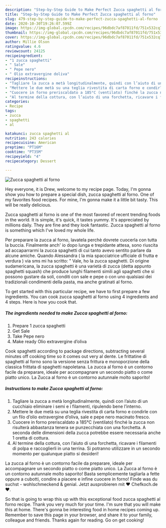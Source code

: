 ```yaml
---
description: "Step-by-Step Guide to Make Perfect Zucca spaghetti al forno"
title: "Step-by-Step Guide to Make Perfect Zucca spaghetti al forno"
slug: 479-step-by-step-guide-to-make-perfect-zucca-spaghetti-al-forno
date: 2020-10-30T19:26:07.599Z
image: https://img-global.cpcdn.com/recipes/96dbdc7af87011fd/751x532cq70/zucca-spaghetti-al-forno-recipe-main-photo.jpg
thumbnail: https://img-global.cpcdn.com/recipes/96dbdc7af87011fd/751x532cq70/zucca-spaghetti-al-forno-recipe-main-photo.jpg
cover: https://img-global.cpcdn.com/recipes/96dbdc7af87011fd/751x532cq70/zucca-spaghetti-al-forno-recipe-main-photo.jpg
author: Millie Olson
ratingvalue: 4.6
reviewcount: 24125
recipeingredient:
- "1 zucca spaghetti"
- " Sale"
- " Pepe nero"
- " Olio extravergine doliva"
recipeinstructions:
- "Tagliare la zucca a metà longitudinalmente, quindi con l’aiuto di un cucchiaio eliminare i semi e i filamenti, ripulendo bene l’interno."
- "Mettere le due metà su una teglia rivestita di carta forno e condirle con un filo d’olio extravergine d’oliva, sale e pepe nero macinato fresco."
- "Cuocere in forno preriscaldato a 185°C (ventilato) finché la zucca non risulterà abbastanza tenera se punzecchiata con una forchetta. A seconda delle dimensioni della zucca potrebbe essere necessaria anche 1 oretta di cottura."
- "Al termine della cottura, con l’aiuto di una forchetta, ricavare i filamenti di polpa e raccoglierli in una terrina. Si potranno utilizzare in un secondo momento per qualunque piatto si desideri!"
categories:
- Recipe
tags:
- zucca
- spaghetti
- al

katakunci: zucca spaghetti al 
nutrition: 243 calories
recipecuisine: American
preptime: "PT16M"
cooktime: "PT35M"
recipeyield: "4"
recipecategory: Dessert

---
```



![Zucca spaghetti al forno](https://img-global.cpcdn.com/recipes/96dbdc7af87011fd/751x532cq70/zucca-spaghetti-al-forno-recipe-main-photo.jpg)

Hey everyone, it is Drew, welcome to my recipe page. Today, I'm gonna show you how to prepare a special dish, zucca spaghetti al forno. One of my favorites food recipes. For mine, I'm gonna make it a little bit tasty. This will be really delicious.

Zucca spaghetti al forno is one of the most favored of recent trending foods in the world. It is simple, it's quick, it tastes yummy. It's appreciated by millions daily. They are fine and they look fantastic. Zucca spaghetti al forno is something which I've loved my whole life.

Per preparare la zucca al forno, lavatela perchè dovrete cuocerla con tutta la buccia. Finalmente anch&#39; io dopo lunga e trepidante attesa, sono riuscita ad accaparrarmi la zucca spaghetti di cui tanto avevo sentito parlare da alcune amiche. Quando Alessandra ( la mia spacciatrice ufficiale di frutta e verdura ) via sms mi ha scritto: &#34; Vale, ho la zucca spaghetti. Di origine sudamericana, la zucca spaghetti è una varietà di zucca (detta appunto spaghetti squash) che produce lunghi filamenti simili agli spaghetti che si possono gustare da soli, conditi con sale e pepe o con uno qualsiasi dei tradizionali condimenti della pasta, ma anche gratinati al forno.


To get started with this particular recipe, we have to first prepare a few ingredients. You can cook zucca spaghetti al forno using 4 ingredients and 4 steps. Here is how you cook that.

<!--inarticleads1-->

##### The ingredients needed to make Zucca spaghetti al forno:

1. Prepare 1 zucca spaghetti
1. Get  Sale
1. Take  Pepe nero
1. Make ready  Olio extravergine d’oliva


Cook spaghetti according to package directions, subtracting several minutes off cooking time so it comes out very al dente. Le frittatine di spaghetti al forno sono la versione senza frittura e monoporzione della classica frittata di spaghetti napoletana. La zucca al forno è un contorno facile da preparare, ideale per accompagnare un secondo piatto o come piatto unico. La Zucca al forno è un contorno autunnale molto saporito! 

<!--inarticleads2-->

##### Instructions to make Zucca spaghetti al forno:

1. Tagliare la zucca a metà longitudinalmente, quindi con l’aiuto di un cucchiaio eliminare i semi e i filamenti, ripulendo bene l’interno.
1. Mettere le due metà su una teglia rivestita di carta forno e condirle con un filo d’olio extravergine d’oliva, sale e pepe nero macinato fresco.
1. Cuocere in forno preriscaldato a 185°C (ventilato) finché la zucca non risulterà abbastanza tenera se punzecchiata con una forchetta. A seconda delle dimensioni della zucca potrebbe essere necessaria anche 1 oretta di cottura.
1. Al termine della cottura, con l’aiuto di una forchetta, ricavare i filamenti di polpa e raccoglierli in una terrina. Si potranno utilizzare in un secondo momento per qualunque piatto si desideri!


La zucca al forno è un contorno facile da preparare, ideale per accompagnare un secondo piatto o come piatto unico. La Zucca al forno è un contorno autunnale molto saporito! Basta semplicemente tagliarla a fette oppure a cubotti, condire a piacere e infine cuocere in forno! Finde was du suchst - wohlschmeckend &amp; genial. Jetzt ausprobieren mit ♥ Chefkoch.de ♥. 

So that is going to wrap this up with this exceptional food zucca spaghetti al forno recipe. Thank you very much for your time. I'm sure that you will make this at home. There's gonna be interesting food in home recipes coming up. Remember to save this page in your browser, and share it to your family, colleague and friends. Thanks again for reading. Go on get cooking!
